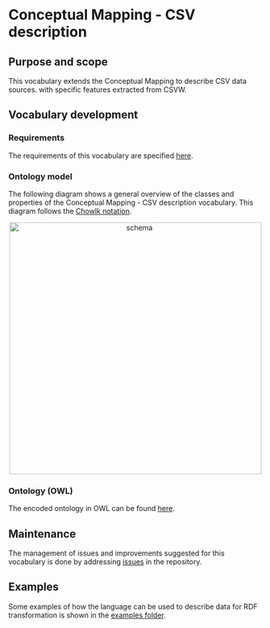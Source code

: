 # Conceptual Mapping - CSV description

## Purpose and scope

This vocabulary extends the Conceptual Mapping to describe CSV data sources. with specific features extracted from CSVW.

## Vocabulary development
### Requirements
The requirements of this vocabulary are specified [here](https://oeg-upm.github.io/Conceptual-Mapping/requirements/requirements-csv.html).

### Ontology model

The following diagram shows a general overview of the classes and properties of the Conceptual Mapping - CSV description vocabulary. This diagram follows the [Chowlk notation](https://chowlk.linkeddata.es/notation.html).

<p align="center"> 
 <img src="https://github.com/anaigmo/CM-CSV-extension/blob/main/diagram/CM-CSV-extension.png?raw=true" alt="schema" width="500"/> 
</p>

### Ontology (OWL)
The encoded ontology in OWL can be found [here](http://vocab.linkeddata.es/def/conceptual-mapping-csv/ontology.rdf). 

## Maintenance
The management of issues and improvements suggested for this vocabulary is done by addressing [issues](https://github.com/oeg-upm/Conceptual-Mapping/issues) in the repository.

## Examples
Some examples of how the language can be used to describe data for RDF transformation is shown in the [examples folder](https://github.com/oeg-upm/Conceptual-Mapping/tree/main/examples).
